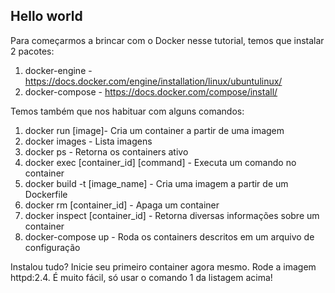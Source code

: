 ## Hello world

Para começarmos a brincar com o Docker nesse tutorial, temos que instalar 2 pacotes:

1. docker-engine -  https://docs.docker.com/engine/installation/linux/ubuntulinux/
2. docker-compose - https://docs.docker.com/compose/install/

Temos também que nos habituar com alguns comandos:

1. docker run [image]- Cria um container a partir de uma imagem
2. docker images - Lista imagens
3. docker ps - Retorna os containers ativo
4. docker exec [container_id] [command] - Executa um comando no container
5. docker build -t [image_name] - Cria uma imagem a partir de um Dockerfile
6. docker rm [container_id] - Apaga um container
7. docker inspect [container_id] - Retorna diversas informações sobre um container
8. docker-compose up - Roda os containers descritos em um arquivo de configuração

Instalou tudo? Inicie seu primeiro container agora mesmo. Rode a imagem httpd:2.4. É muito fácil, só usar o comando 1 da listagem acima!
